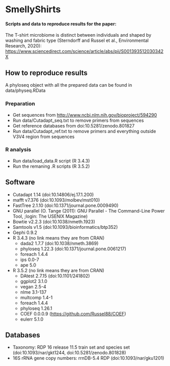 # SmellyShirts

#### Scripts and data to reproduce results for the paper:
The T-shirt microbiome is distinct between individuals and shaped by washing and fabric type (Sterndorff and Russel et al., Environmental Research, 2020):
https://www.sciencedirect.com/science/article/abs/pii/S001393512030342X

## How to reproduce results
A phyloseq object with all the prepared data can be found in data/physeq.RData

### Preparation
* Get sequences from http://www.ncbi.nlm.nih.gov/bioproject/594290
* Run data/Cutadapt_seq.txt to remove primers from sequences
* Get reference databases from doi:10.5281/zenodo.801827
* Run data/Cutadapt_ref.txt to remove primers and everything outside V3V4 region from sequences

### R analysis
* Run data/load_data.R script (R 3.4.3)
* Run the remaning .R scripts (R 3.5.2)

## Software
* Cutadapt 1.14 (doi:10.14806/ej.17.1.200)
* mafft v7.376 (doi:10.1093/molbev/mst010)
* FastTree 2.1.10 (doi:10.1371/journal.pone.0009490)
* GNU parallel (O. Tange (2011): GNU Parallel - The Command-Line Power Tool, ;login: The USENIX Magazine)
* Bowtie v2.2.3 (doi:10.1038/nmeth.1923)
* Samtools v1.5 (doi:10.1093/bioinformatics/btp352)
* Gephi 0.9.2
* R 3.4.3 (no link means they are from CRAN)
	* dada2 1.7.7 (doi:10.1038/nmeth.3869)
	* phyloseq 1.22.3 (doi:10.1371/journal.pone.0061217)
	* foreach 1.4.4
	* ips 0.0-7
	* ape 5.0
* R 3.5.2 (no link means they are from CRAN)
	* DAtest 2.7.15 (doi:10.1101/241802)
	* ggplot2 3.1.0
	* vegan 2.5-4
	* nlme 3.1-137
	* multcomp 1.4-1
	* foreach 1.4.4
	* phyloseq 1.26.1
	* COEF 0.0.0.9 (https://github.com/Russel88/COEF)
	* eulerr 5.1.0		
		
## Databases
* Taxonomy: RDP 16 release 11.5 train set and species set (doi:10.1093/nar/gkt1244, doi:10.5281/zenodo.801828)
* 16S rRNA gene copy numbers: rrnDB-5.4 RDP (doi:10.1093/nar/gku1201)